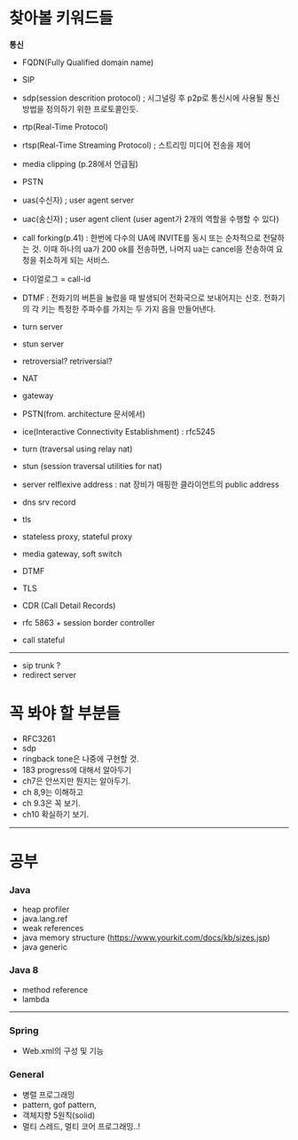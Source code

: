 # 찾아볼 키워드들

**통신**  

-	FQDN(Fully Qualified domain name)
-	SIP
-	sdp(session descrition protocol) ; 시그널링 후 p2p로 통신시에 사용될 통신 방법을 정의하기 위한 프로토콜인듯.
-	rtp(Real-Time Protocol)
-	rtsp(Real-Time Streaming Protocol) ; 스트리밍 미디어 전송을 제어
-	media clipping (p.28에서 언급됨)
-	PSTN
-	uas(수신자) ; user agent server
-	uac(송신자) ; user agent client (user agent가 2개의 역할을 수행할 수 있다)
-	call forking(p.41) : 한번에 다수의 UA에 INVITE를 동시 또는 순차적으로 전달하는 것. 이때 하나의 ua가 200 ok를 전송하면, 나머지 ua는 cancel을 전송하여 요청을 취소하게 되는 서비스.
-	다이얼로그 = call-id
-	DTMF : 전화기의 버튼을 눌렀을 때 발생되어 전화국으로 보내어지는 신호. 전화기의 각 키는 특정한 주파수를 가지는 두 가지 음을 만들어낸다.
-	turn server  
-	stun server  
-	retroversial? retriversial?  
-	NAT
-	gateway  
-	PSTN(from. architecture 문서에서)
-	ice(Interactive Connectivity Establishment) : rfc5245
-	turn (traversal using relay nat)
-	stun (session traversal utilities for nat)
-	server relflexive address : nat 장비가 매핑한 클라이언트의 public address  
-	dns srv record  
-	tls  
- stateless proxy, stateful proxy
- media gateway, soft switch
- DTMF
- TLS

- CDR (Call Detail Records)  
- rfc 5863 + session border controller
- call stateful
---

- sip trunk ?
- redirect server  

# 꼭 봐야 할 부분들

-	RFC3261
-	sdp
-	ringback tone은 나중에 구현할 것.
-	183 progress에 대해서 알아두기
-	ch7은 안쓰지만 뭔지는 알아두기.
-	ch 8,9는 이해하고
-	ch 9.3은 꼭 보기.
-	ch10 확실하기 보기.

---

# 공부


### Java
- heap profiler
- java.lang.ref  
- weak references  
- java memory structure (https://www.yourkit.com/docs/kb/sizes.jsp)  
- java generic

### Java 8
- method reference
- lambda
---  

### Spring  
- Web.xml의 구성 및 기능  


### General   
- 병렬 프로그래밍
- pattern, gof pattern,
- 객체지향 5원칙(solid)
- 멀티 스레드, 멀티 코어 프로그래밍..!
